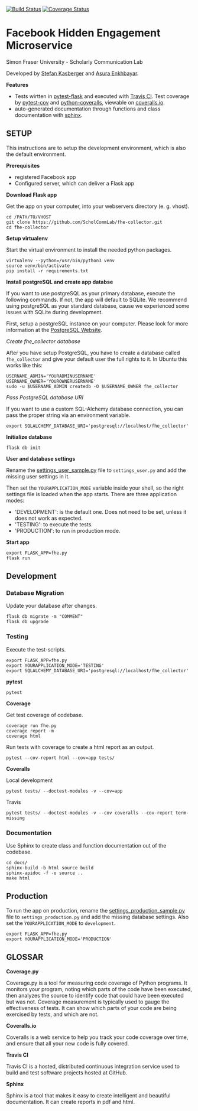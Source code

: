 [![Build Status](https://travis-ci.org/ScholCommLab/fhe-collector.svg?branch=master)](https://travis-ci.org/ScholCommLab/fhe-collector) [![Coverage Status](https://coveralls.io/repos/github/ScholCommLab/fhe-collector/badge.svg?branch=master)](https://coveralls.io/github/ScholCommLab/fhe-collector?branch=master)

# Facebook Hidden Engagement Microservice

Simon Fraser University - Scholarly Communication Lab

Developed by [Stefan Kasberger](http://stefankasberger.at) and [Asura Enkhbayar](https://github.com/Bubblbu).

**Features**

* Tests wirtten in [pytest-flask](http://pytest-flask.readthedocs.io/) and executed with [Travis CI](https://travis-ci.org/ScholCommLab/fhe-collector). Test coverage by [pytest-cov](https://pypi.org/project/pytest-cov/) and [python-coveralls](https://github.com/z4r/python-coveralls), viewable on [coveralls.io](https://coveralls.io/github/ScholCommLab/fhe-collector?branch=master).
* auto-generated documentation through functions and class documentation with [sphinx](http://www.sphinx-doc.org/).

## SETUP

This instructions are to setup the development environment, which is also the default environment.

**Prerequisites**

* registered Facebook app
* Configured server, which can deliver a Flask app

**Download Flask app**

Get the app on your computer, into your webservers directory (e. g. vhost).

```
cd /PATH/TO/VHOST
git clone https://github.com/ScholCommLab/fhe-collector.git
cd fhe-collector
```

**Setup virtualenv**

Start the virtual environment to install the needed python packages.

```
virtualenv --python=/usr/bin/python3 venv
source venv/bin/activate
pip install -r requirements.txt
```

**Install postgreSQL and create app databse**

If you want to use postgreSQL as your primary database, execute the following commands. If not, the app will default to SQLite. We recommend using postgreSQL as your standard database, cause we experienced some issues with SQLite during development.

First, setup a postgreSQL instance on your computer. Please look for more information at the [PostgreSQL Website](https://www.postgresql.org).

*Create fhe_collector database*

After you have setup PostgreSQL, you have to create a database called `fhe_collector` and give your default user the full rights to it. In Ubuntu this works like this:
```
USERNAME_ADMIN='YOURADMINUSERNAME'
USERNAME_OWNER='YOUROWNERUSERNAME'
sudo -u $USERNAME_ADMIN createdb -O $USERNAME_OWNER fhe_collector
```

*Pass PostgreSQL database URI*

If you want to use a custom SQL-Alchemy database connection, you can pass the proper string via an environment variable.
```
export SQLALCHEMY_DATABASE_URI='postgresql://localhost/fhe_collector'
```

**Initialize database**

```
flask db init
```

**User and database settings**

Rename the [settings_user_sample.py](settings_user_sample.py) file to `settings_user.py` and add the missing user settings in it.

Then set the `YOURAPPLICATION_MODE` variable inside your shell, so the right settings file is loaded when the app starts. There are three application modes:

* 'DEVELOPMENT': is the default one. Does not need to be set, unless it does not work as expected.
* 'TESTING': to execute the tests.
* 'PRODUCTION': to run in production mode.

**Start app**

```
export FLASK_APP=fhe.py
flask run
```

## Development

### Database Migration

Update your database after changes.

```
flask db migrate -m "COMMENT"
flask db upgrade
```

### Testing

Execute the test-scripts.

```
export FLASK_APP=fhe.py
export YOURAPPLICATION_MODE='TESTING'
export SQLALCHEMY_DATABASE_URI='postgresql://localhost/fhe_collector'
```

**pytest**

```
pytest
```

**Coverage**

Get test coverage of codebase.

```
coverage run fhe.py
coverage report -m
coverage html
```

Run tests with coverage to create a html report as an output.

```
pytest --cov-report html --cov=app tests/

```
**Coveralls**

Local development
```
pytest tests/ --doctest-modules -v --cov=app
```

Travis
```
pytest tests/ --doctest-modules -v --cov coveralls --cov-report term-missing
```

### Documentation

Use Sphinx to create class and function documentation out of the codebase.

```
cd docs/
sphinx-build -b html source build
sphinx-apidoc -f -o source ..
make html
```

## Production

To run the app on production, rename the [settings_production_sample.py](settings_production_sample.py) file to `settings_production.py` and add the missing database settings. Also set the `ỲOURAPPLICATION_MODE` to `development`.

```
export FLASK_APP=fhe.py
export YOURAPPLICATION_MODE='PRODUCTION'
```

## GLOSSAR

**Coverage.py**

Coverage.py is a tool for measuring code coverage of Python programs. It monitors your program, noting which parts of the code have been executed, then analyzes the source to identify code that could have been executed but was not. Coverage measurement is typically used to gauge the effectiveness of tests. It can show which parts of your code are being exercised by tests, and which are not.

**Coveralls.io**

Coveralls is a web service to help you track your code coverage over time, and ensure that all your new code is fully covered.

**Travis CI**

Travis CI is a hosted, distributed continuous integration service used to build and test software projects hosted at GitHub.

**Sphinx**

Sphinx is a tool that makes it easy to create intelligent and beautiful documentation. It can create reports in pdf and html.

